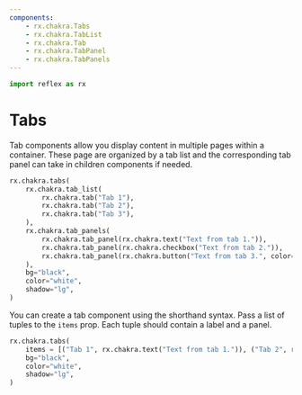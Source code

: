 ```yaml
---
components:
    - rx.chakra.Tabs
    - rx.chakra.TabList
    - rx.chakra.Tab
    - rx.chakra.TabPanel
    - rx.chakra.TabPanels
---
```


```python exec
import reflex as rx
```

# Tabs

Tab components allow you display content in multiple pages within a container.
These page are organized by a tab list and the corresponding tab panel can take in children components if needed.

```python demo
rx.chakra.tabs(
    rx.chakra.tab_list(
        rx.chakra.tab("Tab 1"),
        rx.chakra.tab("Tab 2"),
        rx.chakra.tab("Tab 3"),
    ),
    rx.chakra.tab_panels(
        rx.chakra.tab_panel(rx.chakra.text("Text from tab 1.")),
        rx.chakra.tab_panel(rx.chakra.checkbox("Text from tab 2.")),
        rx.chakra.tab_panel(rx.chakra.button("Text from tab 3.", color="black")),
    ),
    bg="black",
    color="white",
    shadow="lg",
)
```

You can create a tab component using the shorthand syntax.
Pass a list of tuples to the `items` prop.
Each tuple should contain a label and a panel.

```python demo
rx.chakra.tabs(
    items = [("Tab 1", rx.chakra.text("Text from tab 1.")), ("Tab 2", rx.chakra.checkbox("Text from tab 2.")), ("Tab 3", rx.chakra.button("Text from tab 3.", color="black"))],
    bg="black",
    color="white",
    shadow="lg",
)
```
